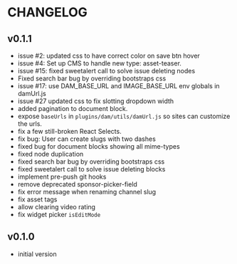 # CHANGELOG


## v0.1.1
* issue #2: updated css to have correct color on save btn hover
* issue #4: Set up CMS to handle new type: asset-teaser.
* issue #15: fixed sweetalert call to solve issue deleting nodes
* Fixed search bar bug by overriding bootstraps css
* issue #17: use DAM_BASE_URL and IMAGE_BASE_URL env globals in damUrl.js
* issue #27 updated css to fix slotting dropdown width
* added pagination to document block.
* expose `baseUrls` in `plugins/dam/utils/damUrl.js` so sites can customize the urls.
* fix a few still-broken React Selects.
* fix bug: User can create slugs with two dashes
* fixed bug for document blocks showing all mime-types
* fixed node duplication
* fixed search bar bug by overriding bootstraps css
* fixed sweetalert call to solve issue deleting blocks
* implement pre-push git hooks
* remove deprecated sponsor-picker-field
* fix error message when renaming channel slug
* fix asset tags
* allow clearing video rating
* fix widget picker `isEditMode`


## v0.1.0
* initial version
